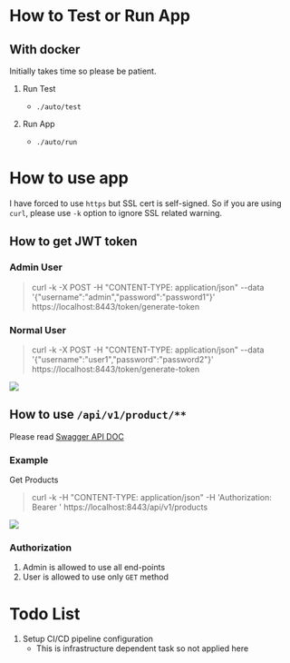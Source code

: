 # How to Test or Run App
## With docker
Initially takes time so please be patient.

1. Run Test
   - `./auto/test`

2. Run App
   - `./auto/run`

# How to use app
I have forced to use `https` but SSL cert is self-signed.
So if you are using `curl`, please use `-k` option to ignore SSL related warning.

## How to get JWT token
### Admin User

> curl -k -X POST -H "CONTENT-TYPE: application/json" --data '{"username":"admin","password":"password1"}' https://localhost:8443/token/generate-token

### Normal User

> curl -k -X POST -H "CONTENT-TYPE: application/json" --data '{"username":"user1","password":"password2"}' https://localhost:8443/token/generate-token

![](./resource/get-token.png)

## How to use `/api/v1/product/**`
Please read [Swagger API DOC](https://localhost:8443/swagger-ui.html#/)

### Example
Get Products

> curl -k -H "CONTENT-TYPE: application/json" -H 'Authorization: Bearer <your-token>'  https://localhost:8443/api/v1/products

![](./resource/get.png)

### Authorization
1. Admin is allowed to use all end-points
2. User is allowed to use only `GET` method

# Todo List
1. Setup CI/CD pipeline configuration
   - This is infrastructure dependent task so not applied here
